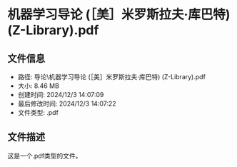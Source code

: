 ﻿# 机器学习导论 (［美］米罗斯拉夫·库巴特) (Z-Library).pdf

## 文件信息
- 路径: 导论\机器学习导论 (［美］米罗斯拉夫·库巴特) (Z-Library).pdf
- 大小: 8.46 MB
- 创建时间: 2024/12/3 14:07:09
- 最后修改时间: 2024/12/3 14:07:22
- 文件类型: .pdf

## 文件描述
这是一个.pdf类型的文件。

